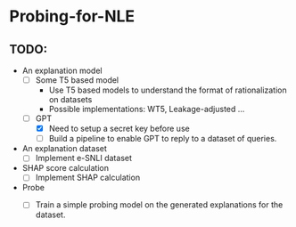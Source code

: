 # Probing-for-NLE

## TODO:

- An explanation model
    - [ ] Some T5 based model
        - Use T5 based models to understand the format of rationalization on datasets 
        - Possible implementations: WT5, Leakage-adjusted ...
    - [ ] GPT
        - [x] Need to setup a secret key before use 
        - [ ] Build a pipeline to enable GPT to reply to a dataset of queries.

- An explanation dataset
    - [ ] Implement e-SNLI dataset

- SHAP score calculation
    - [ ] Implement SHAP calculation

- Probe
    - [ ] Train a simple probing model on the generated explanations for the dataset.
    